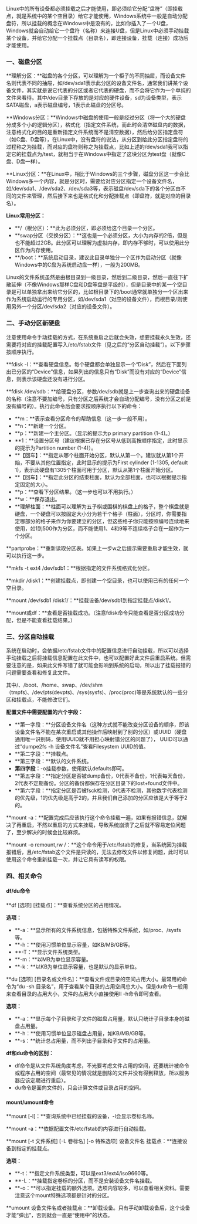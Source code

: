 Linux中的所有设备都必须挂载之后才能使用，即必须给它分配“盘符”（即挂载点，就是系统中的某个空目录）给它才能使用，Windows系统中一般是自动分配盘符，所以挂载的概念在Windows中是没有的，比如你插入了一个U盘，Windows就会自动给它一个盘符（名称）来连接U盘，但是Linux中必须手动挂载某个设备，并给它分配一个挂载点（目录名），即连接设备，挂载（连接）成功后才能使用。

### 一、磁盘分区

**理解分区：**磁盘的各个分区，可以理解为一个柜子的不同抽屉，而设备文件名则代表不同的抽屉，如/dev/sda1表示此分区的设备文件名，通常我们讲某个设备文件，其实就是说它代表的分区或者它代表的硬盘，而不会将它作为一个单纯的文件来看待。其中/dev目录下存放的是对应的硬件设备，sd为设备类型，表示SATA磁盘，a表示磁盘编号，1表示此磁盘的分区号。

**Windows分区：**Windows中磁盘的使用一般是经过分区（将一个大的硬盘分成多个小的逻辑分区），格式化（指定文件系统，而此时会清空磁盘内的数据，注意格式化的目的是重新指定文件系统而不是清空数据），然后给分区指定盘符（如C盘、D盘等），在Linux中，没有盘符的说法，从分区到给此分区指定盘符的过程称之为挂载，而对应的盘符则称之为挂载点，比如上述的/dev/sda1我可以指定它的挂载点为/test，就相当于在Windows中指定了这块分区为test盘（就像C盘、D盘一样）。

**Linux分区：**在Linux中，相比于Windows的三个步骤，磁盘分区这一步会比Windows多一个内容，就是分区时，需要给对应分区指定一个设备文件名，如/dev/sda1、/dev/sda2、/dev/sda3等，表示磁盘/dev/sda下的各个分区由不同的文件来管理，然后接下来也是格式化和分配挂载点（即盘符，就是对应的目录名）。

**Linux常用分区：**

* **/（根分区）：**此为必须分区，即必须给这个目录一个分区。
* **swap分区（交换分区）：**这也是一个必须分区，大小为内存的2倍，但是也不能超过2GB。此分区可以理解为虚拟内存，即内存不够时，可以使用此分区作为内存使用。
* **/boot：**系统启动目录，建议此目录单独分一个区作为启动分区（就像Windows中的C盘为系统启动盘一样），一般为200MB。

Linux的文件系统虽然是由根目录到一级目录，然后到二级目录，然后一直往下扩散延伸（不像Windows那样C盘和D盘等盘是平级的），但是目录中的某一个空目录是可以单独拿出来给它分区的，比如根目录下的/boot通常就单独分一个区出来作为系统启动运行的专用分区，如/dev/sda1（对应的设备文件），而根目录/则使用另外一个分区/dev/sda2（对应的设备文件）。

### 二、手动分区新硬盘

注意使用命令手动挂载的方式，在系统重启之后就会失效，想要挂载永久生效，还需要将对应的挂载配置写入/etc/fstab文件（见之后的“分区自动挂载”）。以下步骤按顺序执行。

**fdisk -l：**查看硬盘信息。每个硬盘都会单独显示一个“Disk”，然后在下面列出已分区的“Device”信息，如果列出的信息只有“Disk”而没有对应的“Device”信息，则表示该硬盘还没有进行分区。

**fdisk /dev/sdb：**给硬盘分区，参数/dev/sdb就是上一步查询出来的硬盘设备的名称（注意不要加编号，只有分区之后系统才会自动分配编号，没有分区之前是没有编号的）。执行此命令后会要求按顺序执行以下的命令：

* **m：**表示查看分区命令的帮助信息（这一步一般不用）。
* **n：**新建一个分区。
* **p：**新建一个主分区。（显示的提示为p primary partition \(1-4\)。）
* **1：**设置分区号（建议根据已存在分区号从低到高按顺序指定，此时显示的提示为Partition number \(1-4\)）。
* **【回车】：**指定从哪个柱面开始分区，默认从第一个。建议就从第1个开始，不要从其他位置指定，此时显示的提示为First cylinder \(1-1305, default 1\)，表示此硬盘有1305个柱面可用于分区，默认从第1个柱面开始分区。
* **【回车】：**指定此分区的结束柱面，默认为全部柱面，也可以根据提示指定固定的大小。
* **p：**查看下分区结果。（这一步也可以不用执行。）
* **w：**保存退出。
* **理解柱面：**柱面可以理解为五子棋或围棋的棋盘上的格子，整个棋盘就是硬盘，一个硬盘可以按固定大小分为若干个格子（柱面），分区时，你需要指定哪部分的格子来作为你要建立的分区，但这些格子你只能按照编号连续地来使用，如1到500作为分区，而不能使用1、4和9等不连续格子合在一起作为一个分区。

**partprobe：**重新读取分区表。如果上一步w之后提示需要重启才能生效，就可以执行这一步。

**mkfs -t ext4 /dev/sdb1：**根据指定的文件系统格式化分区。

**mkdir /disk1：**创建挂载点，即创建一个空目录，也可以使用已有的任何一个空目录。

**mount /dev/sdb1 /disk1/：**挂载设备/dev/sdb1到指定挂载点/disk1/。

**mount或df：**查看是否挂载成功。（注意fdisk命令只能查看是否分区成功分配，但是不能查看挂载结果。）

### 三、分区自动挂载

系统在启动时，会依据/etc/fstab文件中的配置信息进行自动挂载，所以可以选择手动挂载之后将挂载信息配置在此文件中，也可以配置好此文件后重启系统。但需要注意的是，如果此文件写错了就可能会影响到系统的启动，所以出了挂载报错的问题需要查看和修复此文件。

其中/、/boot、/home、swap、/dev/shm（tmpfs\)、/dev/pts\(devpts\)、/sys\(sysfs\)、/proc\(proc\)等是系统默认的一些分区和挂载点，不能修改它们。

**配置文件中需要配置的六个字段：**

* **第一字段：**分区设备文件名（这种方式就不能改变分区设备的顺序，即该设备文件名不能在某次重启或其他操作后映射到了别的分区）或UUID（硬盘通用唯一识别码，使用UUID就不用担心映射错分区的问题了），    UUID可以通过“dumpe2fs -h 设备文件名”查看Filesystem UUID的值。
* **第二字段：**挂载点。
* **第三字段：**默认的文件系统。
* **第四字段：**-o挂载参数，使用默认defaults即可。
* **第五字段：**指定分区是否被dump备份，0代表不备份，1代表每天备份，2代表不定期备份。分区的备份都保存在分区目录下的lost+found文件中。
* **第六字段：**指定分区是否被fsck检测，0代表不检测，其他数字代表检测的优先级，1的优先级是高于2的，并且我们自己添加的分区应该是大于等于2的。

**mount -a：**配置完成后应该执行这个命令挂载一遍，如果有报错信息，就解决了再重启，不然以重启的方式来挂载，导致系统崩溃了之后就不容易定位问题了，至少解决的时候会比较麻烦。

**mount -o remount,rw /：**这个命令用于/etc/fstab的修复，当系统因为挂载报错后，且/etc/fstab这个文件是只读的，无法去修改文件以修复问题，此时可以使用这个命令重新挂载一次，并让它具有读写的权限。

### 四、相关命令

#### df/du命令

**df \[选项\] \[挂载点\]：**查看系统分区的占用情况。

**选项：**

* **-a：**显示所有的文件系统信息，包括特殊文件系统，如/proc、/sysfs等。
* **-h：**使用习惯单位显示容量，如KB/MB/GB等。
* **-T：**显示文件系统类型。
* **-m：**以MB为单位显示容量。
* **-k：**以KB为单位显示容量，也是默认的显示单位。

**du \[选项\] \[目录名或文件名\]：**查看文件或目录的空间占用大小。最常用的命令为“du -sh 目录名”，用于查看某个目录的占用空间总大小。但是du命令一般用来查看目录的占用大小，文件的占用大小直接使用ll -h命令即可查看。

**选项：**

* **-a：**显示每个子目录和子文件的磁盘占用量，默认只统计子目录本身的磁盘占用量。
* **-h：**使用习惯单位显示磁盘占用量，如KB/MB/GB等。
* **-s：**统计总占用量，而不列出子目录和子文件的占用量。

**df和du命令的区别：**

* df命令是从文件系统角度考虑，不光要考虑文件占用的空间，还要统计被命令或程序占用的空间（最常见的情况就是删除的文件并没有得到释放，所以服务器应该定期进行重启）。
* du命令是面向文件的，只会计算文件或目录占用的空间。

#### mount/umount命令

**mount \[-l\]：**查询系统中已经挂载的设备，-l会显示卷标名称。

**mount -a：**依据配置文件/etc/fstab的内容进行自动挂载。

**mount \[-t 文件系统\] \[-L 卷标名\] \[-o 特殊选项\] 设备文件名 挂载点：**连接设备到指定的挂载点。

**选项：**

* **-t：**指定文件系统类型，可以是ext3/ext4/iso9660等。
* **-L：**挂载指定卷标的分区，而不是安装设备文件名挂载。
* **-o：**可以指定挂载的额外选项。选项内容较多，可以查看相关资料。需要注意这个mount特殊选项都是针对的分区。

**umount 设备文件名或者挂载点：**卸载设备。只有手动卸载设备后，这个设备才能“弹出”，否则就会一直是“使用中”的状态。

